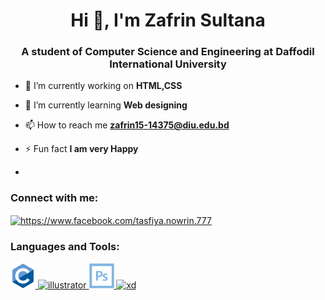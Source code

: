 <h1 align="center">Hi 👋, I'm Zafrin Sultana</h1>
<h3 align="center">A student of Computer Science and Engineering at Daffodil International University</h3>




- 🔭 I’m currently working on **HTML,CSS**

- 🌱 I’m currently learning **Web designing**

- 📫 How to reach me **zafrin15-14375@diu.edu.bd**

- ⚡ Fun fact **I am very Happy**
- 

<h3 align="left">Connect with me:</h3>
<p align="left">
<a href="https://fb.com/https://www.facebook.com/tasfiya.nowrin.777" target="blank"><img align="center" src="https://raw.githubusercontent.com/rahuldkjain/github-profile-readme-generator/master/src/images/icons/Social/facebook.svg" alt="https://www.facebook.com/tasfiya.nowrin.777" height="30" width="40" /></a>
</p>

<h3 align="left">Languages and Tools:</h3>
<p align="left"> <a href="https://www.cprogramming.com/" target="_blank" rel="noreferrer"> <img src="https://raw.githubusercontent.com/devicons/devicon/master/icons/c/c-original.svg" alt="c" width="40" height="40"/> </a> <a href="https://www.adobe.com/in/products/illustrator.html" target="_blank" rel="noreferrer"> <img src="https://www.vectorlogo.zone/logos/adobe_illustrator/adobe_illustrator-icon.svg" alt="illustrator" width="40" height="40"/> </a> <a href="https://www.photoshop.com/en" target="_blank" rel="noreferrer"> <img src="https://raw.githubusercontent.com/devicons/devicon/master/icons/photoshop/photoshop-line.svg" alt="photoshop" width="40" height="40"/> </a> <a href="https://www.adobe.com/products/xd.html" target="_blank" rel="noreferrer"> <img src="https://cdn.worldvectorlogo.com/logos/adobe-xd.svg" alt="xd" width="40" height="40"/> </a> </p>
